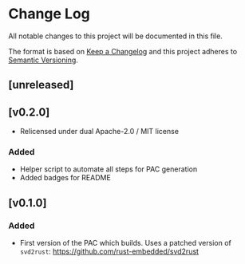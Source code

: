 Change Log
=======

All notable changes to this project will be documented in this file.

The format is based on [Keep a Changelog](http://keepachangelog.com/)
and this project adheres to [Semantic Versioning](http://semver.org/).

## [unreleased]

## [v0.2.0]

- Relicensed under dual Apache-2.0 / MIT license

### Added

- Helper script to automate all steps for PAC generation
- Added badges for README

## [v0.1.0]

### Added

- First version of the PAC which builds. Uses a patched version
  of `svd2rust`: https://github.com/rust-embedded/svd2rust
